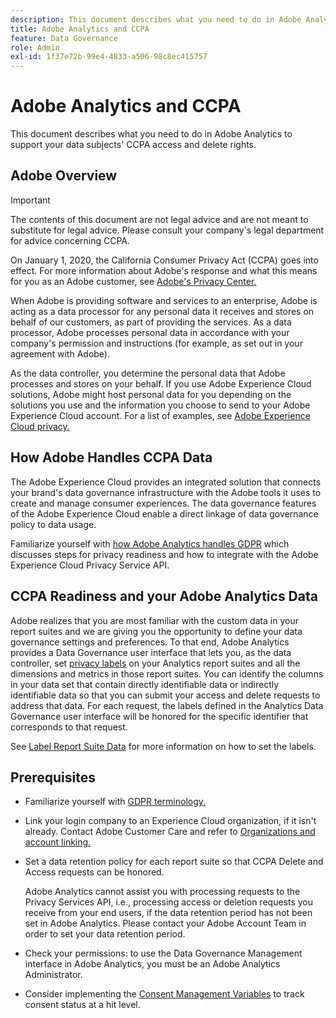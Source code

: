 ```yaml
---
description: This document describes what you need to do in Adobe Analytics to support your data subjects' CCPA access and delete rights.
title: Adobe Analytics and CCPA
feature: Data Governance
role: Admin
exl-id: 1f37e72b-99e4-4833-a506-98c8ec415757
---
```

# Adobe Analytics and CCPA

This document describes what you need to do in Adobe Analytics to support your data subjects' CCPA access and delete rights.

## Adobe Overview

>[!IMPORTANT]
>
>The contents of this document are not legal advice and are not meant to substitute for legal advice. Please consult your company's legal department for advice concerning CCPA.

On January 1, 2020, the California Consumer Privacy Act (CCPA) goes into effect. For more information about Adobe's response and what this means for you as an Adobe customer, see [Adobe's Privacy Center.](https://www.adobe.com/privacy.html)

When Adobe is providing software and services to an enterprise, Adobe is acting as a data processor for any personal data it receives and stores on behalf of our customers, as part of providing the services. As a data processor, Adobe processes personal data in accordance with your company's permission and instructions (for example, as set out in your agreement with Adobe).

As the data controller, you determine the personal data that Adobe processes and stores on your behalf. If you use Adobe Experience Cloud solutions, Adobe might host personal data for you depending on the solutions you use and the information you choose to send to your Adobe Experience Cloud account. For a list of examples, see [Adobe Experience Cloud privacy.](https://www.adobe.com/privacy/marketing-cloud.html#collect)

## How Adobe Handles CCPA Data

The Adobe Experience Cloud provides an integrated solution that connects your brand's data governance infrastructure with the Adobe tools it uses to create and manage consumer experiences. The data governance features of the Adobe Experience Cloud enable a direct linkage of data governance policy to data usage.

Familiarize yourself with [how Adobe Analytics handles GDPR](https://www.adobe.com/data-analytics-cloud/analytics/general-data-protection-regulation.html) which discusses steps for privacy readiness and how to integrate with the Adobe Experience Cloud Privacy Service API.

## CCPA Readiness and your Adobe Analytics Data

Adobe realizes that you are most familiar with the custom data in your report suites and we are giving you the opportunity to define your data governance settings and preferences.
To that end, Adobe Analytics provides a Data Governance user interface that lets you, as the data controller, set [privacy labels](/help/admin/admin/c-data-governance/data-labeling/gdpr-labels.md#data-governance-labels) on your Analytics report suites and all the dimensions and metrics in those report suites. You can identify the columns in your data set that contain directly identifiable data or indirectly identifiable data so that you can submit your access and delete requests to address that data. For each request, the labels defined in the Analytics Data Governance user interface will be honored for the specific identifier that corresponds to that request.

See [Label Report Suite Data](/help/admin/admin/c-data-governance/data-labeling/gdpr-setup-reportsuite.md) for more information on how to set the labels.

## Prerequisites

* Familiarize yourself with [GDPR terminology.](/help/admin/c-data-governance/gdpr-terminology.md)
* Link your login company to an Experience Cloud organization, if it isn't already. Contact Adobe Customer Care and refer to [Organizations and account linking.](https://experienceleague.adobe.com/docs/core-services/interface/manage-users-and-products/organizations.html)
* Set a data retention policy for each report suite so that CCPA Delete and Access requests can be honored.

   Adobe Analytics cannot assist you with processing requests to the Privacy Services API, i.e., processing access or deletion requests you receive from your end users, if the data retention period has not been set in Adobe Analytics. Please contact your Adobe Account Team in order to set your data retention period.

* Check your permissions: to use the Data Governance Management interface in Adobe Analytics, you must be an Adobe Analytics Administrator.
* Consider implementing the [Consent Management Variables](/help/admin/admin/c-manage-report-suites/c-edit-report-suites/privacy-reporting.md) to track consent status at a hit level.

